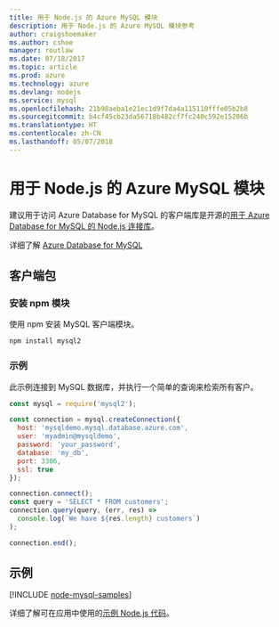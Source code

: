 ```yaml
---
title: 用于 Node.js 的 Azure MySQL 模块
description: 用于 Node.js 的 Azure MySQL 模块参考
author: craigshoemaker
ms.author: cshoe
manager: routlaw
ms.date: 07/18/2017
ms.topic: article
ms.prod: azure
ms.technology: azure
ms.devlang: nodejs
ms.service: mysql
ms.openlocfilehash: 21b98aeba1e21ec1d9f7da4a115110fffe05b2b8
ms.sourcegitcommit: b4cf45cb23da56718b482cf7fc240c592e15206b
ms.translationtype: HT
ms.contentlocale: zh-CN
ms.lasthandoff: 05/07/2018
---
```

# <a name="azure-mysql-modules-for-nodejs"></a>用于 Node.js 的 Azure MySQL 模块

建议用于访问 Azure Database for MySQL 的客户端库是开源的[用于 Azure Database for MySQL 的 Node.js 连接库](https://github.com/sidorares/node-mysql2)。 

详细了解 [Azure Database for MySQL](https://docs.microsoft.com/azure/MySQL/)

## <a name="client-package"></a>客户端包

### <a name="install-the-npm-module"></a>安装 npm 模块

使用 npm 安装 MySQL 客户端模块。

```bash
npm install mysql2
```   

### <a name="example"></a>示例

此示例连接到 MySQL 数据库，并执行一个简单的查询来检索所有客户。

```javascript
const mysql = require('mysql2');

const connection = mysql.createConnection({
  host: 'mysqldemo.mysql.database.azure.com',
  user: 'myadmin@mysqldemo',
  password: 'your_password',
  database: 'my_db',
  port: 3306,
  ssl: true
});

connection.connect();
const query = 'SELECT * FROM customers';
connection.query(query, (err, res) =>
  console.log(`We have ${res.length} customers`)
);

connection.end();
```

## <a name="samples"></a>示例

[!INCLUDE [node-mysql-samples](../docs-ref-conceptual/includes/mysql-samples.md)]

详细了解可在应用中使用的[示例 Node.js 代码](https://azure.microsoft.com/resources/samples/?platform=nodejs)。
